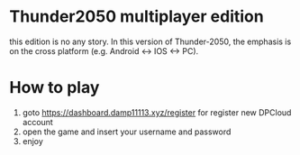 # Thunder2050 multiplayer edition
this edition is no any story. In this version of Thunder-2050, the emphasis is on the cross platform (e.g. Android <-> IOS <-> PC).

# How to play
1. goto https://dashboard.damp11113.xyz/register for register new DPCloud account
2. open the game and insert your username and password
3. enjoy
